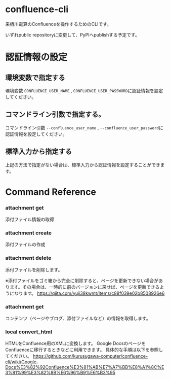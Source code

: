 # confluence-cli
来栖川電算のConfluenceを操作するためのCLIです。

いずれpublic repositoryに変更して、PyPIへpublishする予定です。

# 認証情報の設定

## 環境変数で指定する
環境変数 `CONFLUENCE_USER_NAME` , `CONFLUENCE_USER_PASSWORD`に認証情報を設定してください。

## コマンドライン引数で指定する。
コマンドライン引数 `--confluence_user_name` , `--confluence_user_password`に認証情報を設定してください。

## 標準入力から指定する
上記の方法で指定がない場合は、標準入力から認証情報を設定することができます。


# Command Reference
### attachment get
添付ファイル情報の取得


### attachment create
添付ファイルの作成


### attachment delete
添付ファイルを削除します。

※添付ファイルをゴミ箱から完全に削除すると、ページを更新できない場合があります。その場合は、一時的に前のバージョンに戻せば、ページを更新できるようになります。
https://qiita.com/yuji38kwmt/items/c88f039e02b8508926e6


### attachment get
コンテンツ（ページやブログ、添付ファイルなど）の情報を取得します。

### local convert_html
HTMLをConfluence用のXMLに変換します。
Google DocsのページをConfluenceに移行するときなどに利用できます。
具体的な手順は以下を参照してください。
https://github.com/kurusugawa-computer/confluence-cli/wiki/Google-Docs%E3%82%92Confluence%E3%81%AB%E7%A7%BB%E8%A1%8C%E3%81%99%E3%82%8B%E6%96%B9%E6%B3%95
